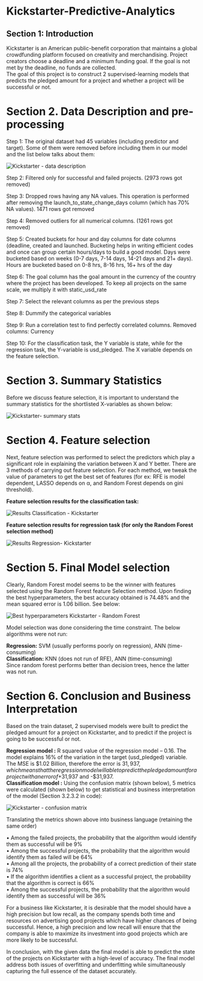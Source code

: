 # Kickstarter-Predictive-Analytics

## Section 1: Introduction

Kickstarter is an American public-benefit corporation that maintains a global crowdfunding platform focused on creativity and merchandising. Project creators choose a deadline and a minimum funding goal. If the goal is not met by the deadline, no funds are collected. <br/> The goal of this project is to construct 2 supervised-learning models that predicts the pledged amount for a project and whether a project will be successful or not.

# Section 2. Data Description and pre-processing

Step 1: The original dataset had 45 variables (including predictor and target). Some of them were removed before including them in our model and the list below talks about them:<br/>

![Kickstarter - data description](https://user-images.githubusercontent.com/54965123/68997557-cfe04a00-0875-11ea-9abf-e33cb8e4bd53.PNG)

Step 2: Filtered only for successful and failed projects. (2973 rows got removed)<br/>

Step 3: Dropped rows having any NA values. This operation is performed after removing the launch_to_state_change_days column (which has 70% NA values). 1471 rows got removed<br/>

Step 4: Removed outliers for all numerical columns. (1261 rows got removed)<br/>

Step 5: Created buckets for hour and day columns for date columns (deadline, created and launched. Bucketing helps in writing efficient codes and once can group certain hours/days to build a good model. Days were bucketed based on weeks (0-7 days, 7-14 days, 14-21 days and 21+ days). Hours are bucketed based on 0-8 hrs, 8-16 hrs, 16+ hrs of the day<br/>

Step 6: The goal column has the goal amount in the currency of the country where the project has been developed. To keep all projects on the same scale, we multiply it with static_usd_rate<br/>

Step 7:  Select the relevant columns as per the previous steps<br/>

Step 8: Dummify the categorical variables<br/>

Step 9: Run a correlation test to find perfectly correlated columns. Removed columns: Currency<br/>

Step 10: For the classification task, the Y variable is state, while for the regression task, the Y-variable is usd_pledged. The X variable depends on the feature selection.<br/>

# Section 3. Summary Statistics
Before we discuss feature selection, it is important to understand the summary statistics for the shortlisted X-variables as shown below:

![Kickstarter- summary stats](https://user-images.githubusercontent.com/54965123/68997558-cfe04a00-0875-11ea-84c8-00f5dedc097f.PNG)


# Section 4. Feature selection
Next, feature selection was performed to select the predictors which play a significant role in explaining the variation between X and Y better. There are 3 methods of carrying out feature selection. For each method, we tweak the value of parameters to get the best set of features (for ex: RFE is model dependent, LASSO depends on α, and Random Forest depends on gini threshold). 

**Feature selection results for the classification task:**

![Results Classification - Kickstarter](https://user-images.githubusercontent.com/54965123/68997559-cfe04a00-0875-11ea-9a12-86c68444e534.PNG)

**Feature selection results for regression task (for only the Random Forest selection method)**

![Results Regression- Kickstarter](https://user-images.githubusercontent.com/54965123/68997560-cfe04a00-0875-11ea-885c-0d81dd2a278a.PNG)

# Section 5. Final Model selection 
Clearly, Random Forest model seems to be the winner with features selected using the Random Forest feature Selection method. Upon finding the best hyperparameters, the best accuracy obtained is 74.48% and the mean squared error is 1.06 billion. See below:

![Best hyperparameters Kickstarter - Random Forest](https://user-images.githubusercontent.com/54965123/68997555-cfe04a00-0875-11ea-8f78-7924b0a4b070.PNG)

Model selection was done considering the time constraint. The below algorithms were not run:

**Regression:** SVM (usually performs poorly on regression), ANN (time-consuming) <br/>
**Classification:** KNN (does not run of RFE), ANN (time-consuming)<br/>
Since random forest performs better than decision trees, hence the latter was not run.

# Section 6. Conclusion and Business Interpretation
Based on the train dataset, 2 supervised models were built to predict the pledged amount for a project on Kickstarter, and to predict if the project is going to be successful or not.<br/>

**Regression model :** R squared value of the regression model – 0.16. The model explains 16% of the variation in the target (usd_pledged) variable.<br/>
The MSE is $1.02 Billion, therefore the error is $31,937, which means that the regression model will able to predict the pledged amount for a project with an error of +$31,937 and -$31,937.<br/>
**Classification model :** Using the confusion matrix (shown below), 5 metrics were calculated (shown below) to get statistical and business interpretation of the model  (Section 3.2.3.2 in code):

![Kickstarter - confusion matrix](https://user-images.githubusercontent.com/54965123/68997556-cfe04a00-0875-11ea-8a21-da34fe0de270.PNG)

Translating the metrics shown above into business language (retaining the same order)

•	Among the failed projects, the probability that the algorithm would identify them as successful will be 9%<br/>
•	Among the successful projects, the probability that the algorithm would identify them as failed will be 64%<br/>
•	Among all the projects, the probability of a correct prediction of their state is 74%<br/>
•	If the algorithm identifies a client as a successful project, the probability that the algorithm is correct is 66%<br/>
•	Among the successful projects, the probability that the algorithm would identify them as successful will be 36%<br/>

For a business like Kickstarter, it is desirable that the model should have a high precision but low recall, as the company spends both time and resources on advertising good projects which have higher chances of being successful. Hence, a high precision and low recall will ensure that the company is able to maximize its investment into good projects which are more likely to be successful.<br/>

In conclusion, with the given data the final model is able to predict the state of the projects on Kickstarter with a high-level of accuracy. The final model address both issues of overfitting and underfitting while simultaneously capturing the full essence of the dataset accurately. 

